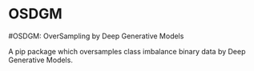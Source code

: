 # OSDGM
#OSDGM: OverSampling by Deep Generative Models 


A pip package which oversamples class imbalance binary data by Deep Generative Models. 
